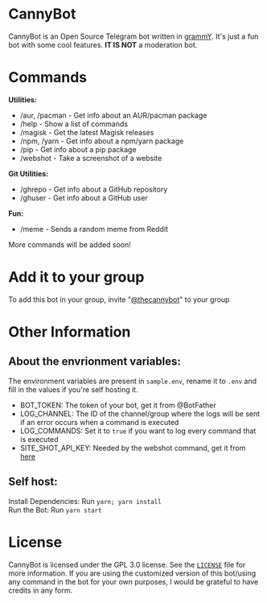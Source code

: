 # CannyBot

CannyBot is an Open Source Telegram bot written in [grammY](http://grammy.dev). It's just a fun bot with some cool features. <b>IT IS NOT</b> a moderation bot.

# Commands

<b>Utilities:</b>

- /aur, /pacman - Get info about an AUR/pacman package
- /help - Show a list of commands
- /magisk - Get the latest Magisk releases
- /npm, /yarn - Get info about a npm/yarn package
- /pip - Get info about a pip package
- /webshot - Take a screenshot of a website

<b>Git Utilities:</b>

- /ghrepo - Get info about a GitHub repository
- /ghuser - Get info about a GitHub user

<b>Fun:</b>

- /meme - Sends a random meme from Reddit

More commands will be added soon!

# Add it to your group

To add this bot in your group, invite "[@thecannybot](https://t.me/thecannybot)" to your group

# Other Information

## About the envrionment variables:

The environment variables are present in `sample.env`, rename it to `.env` and fill in the values if you're self hosting it.

- BOT_TOKEN: The token of your bot, get it from @BotFather
- LOG_CHANNEL: The ID of the channel/group where the logs will be sent if an error occurs when a command is executed
- LOG_COMMANDS: Set it to `true` if you want to log every command that is executed
- SITE_SHOT_API_KEY: Needed by the webshot command, get it from [here](https://site-shot.com/)

## Self host:

Install Dependencies: Run `yarn; yarn install`<br>
Run the Bot: Run `yarn start`

# License

CannyBot is licensed under the GPL 3.0 license. See the [`LICENSE`](./LICENSE) file for more information.
If you are using the customized version of this bot/using any command in the bot for your own purposes, I would be grateful to have credits in any form.

